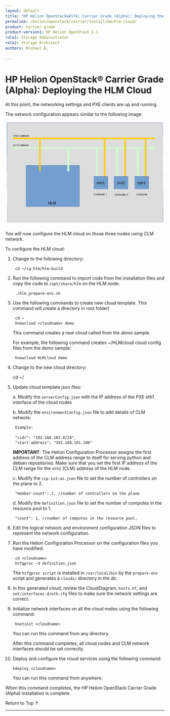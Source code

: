 ```yaml
---
layout: default
title: "HP Helion OpenStack&#174; Carrier Grade (Alpha): Deploying the HLM Cloud"
permalink: /helion/openstack/carrier/install/bm/hlm-cloud/
product: carrier-grade
product-version1: HP Helion OpenStack 1.1
role1: Storage Administrator
role2: Storage Architect
authors: Michael B, 

---
```

<!--UNDER REVISION-->


<script>

function PageRefresh {
onLoad="window.refresh"
}

PageRefresh();	

</script>
<!--
<p style="font-size: small;"><a href="/helion/openstack/1.1/technical-overview/">&#9664; Technical Overview</a> | <a href="/helion/openstack/1.1/install/overview/">&#9650; Installation Overview</a> | <a href="/helion/openstack/1.1/install/kvm">Installing on a KVM hypervisor &#9654;</a> OR <a href="/helion/openstack/1.1/install/esx"> Installing on an ESX hypervisor&#9654;</a> </p> 
-->

# HP Helion OpenStack&#174; Carrier Grade (Alpha): Deploying the HLM Cloud 

At this point, the networking settings and PXE clients are up and running. 

The network configuration appears similar to the following image:

<img src="media/CGH-Install-3Node-Network.png" />

You will now configure the HLM cloud on those three nodes using CLM network. 

To configure the HLM cloud:

1. Change to the following directory:

		cd ~/cg-hlm/hlm-build

2. Run the following command to import code from the installation files and copy the code to `/opt/share/hlm` on the HLM node:

		./hlm_prepare-env.sh

3. Use the following commands to create new cloud template. This command will create a directory <cloudname> in root folder)

		cd ~
		hnewcloud <cloudname> demo

	This command creates a new cloud called <cloudname> from the *demo* sample.

	For example, the following command creates ~/HLMcloud cloud config files from the demo sample: 

		hnewcloud HLMcloud demo

4. Change to the new cloud directory:

	cd ~/<cloudname>

5. Update cloud template json files:

	a. Modify the `serverConfig.json` with the IP address of the PXE eth1 interface of the cloud nodes

	b. Modify the `environmentConfig.json` file to add details of CLM network: 

		Example:

		"cidr": "192.168.101.0/24",
		"start-address": "192.168.101.100"

	**IMPORTANT**: The Helion Configuration Processor assigns the first address of the CLM address range to itself for serving python and debian repositories. Make sure that you set the first IP address of the CLM range for the `eth2` (CLM) address of the HLM node.

	c. Modify the `ccp-1x3-as.json` file to set the number of controllers on the plane to 2.

		"member-count": 2, //number of controllers on the plane

	d. Modify the `definition.json` file to set the number of computes in the resource pool to 1.

		"count": 1, //number of computes in the resource pool. 

6. Edit the logical network and environment configuration JSON files to represent the network configuration.

7. Run the Helion Configuration Processor on the configuration files you have modified:

		cd <cloudname> 
		hcfgproc -d definition.json

	The `hcfgproc script` is installed in `/usr/local/bin` by the `prepare-env` script and generates a `clouds/` directory in the <cloudname> dir.

8. In this generated cloud, review the CloudDiagram, `hosts.hf`, and `net/interfaces.d/eth.cfg` files to make sure the network settings are correct.

9. Initialize network interfaces on all the cloud nodes using the following command:

		hnetinit <cloudname> 

	You can run this command from any directory. 

	After this command completes, all cloud nodes and CLM network interfaces should be set correctly. 

10. Deploy and configure the cloud services using the following command:

		hdeploy <cloudname> 

	You can run this command from anywhere.


When this command completes, the HP Helion OpenStack Carrier Grade (Alpha) installation is complete.

<a href="#top" style="padding:14px 0px 14px 0px; text-decoration: none;"> Return to Top &#8593; </a>

---
